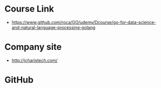 # Course Link
- https://www.github.com/roca/GO/udemy/Dcourse/go-for-data-science-and-natural-language-processing-golang

# Company site
- http://jcharistech.com/

# GitHub